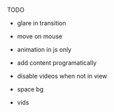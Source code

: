 TODO

- glare in transition
- move on mouse
- animation in js only
- add content programatically
- disable videos when not in view

- space bg
- vids
